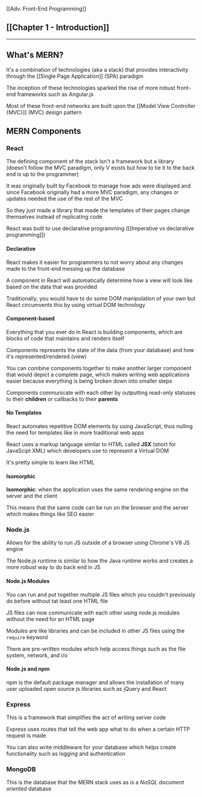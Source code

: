 [[Adv. Front-End Programming]]

## [[Chapter 1 - Introduction]]
---

## What's MERN?

It's a combination of technologies (aka a stack) that provides interactivity through the [[Single Page Application]] (SPA) paradigm

The inception of these technologies sparked the rise of more robust front-end frameworks such as Angular.js

Most of these front-end networks are built upon the [[Model View Controller {MVC}]] (MVC) design pattern

## MERN Components

### React

The defining component of the stack
Isn't a framework but a library (doesn't follow the MVC paradigm, only V exists but how to tie it to the back end is up to the programmer)

It was originally built by Facebook to manage how ads were displayed and since Facebook originally had a more MVC paradigm, any changes or updates needed the use of the rest of the MVC

So they just made a library that made the templates of their pages change themselves instead of replicating code

React was built to use declarative programming ([[Imperative vs declarative programming]])

#### Declarative

React makes it easier for programmers to not worry about any changes made to the front-end messing up the database 

A component in React will automatically determine how a view will look like based on the data that was provided

Traditionally, you would have to do some DOM manipulation of your own but React circumvents this by using virtual DOM technology

#### Component-based

Everything that you ever do in React is building components, which are blocks of code that maintains and renders itself

Components represents the state of the data (from your database) and how it's represented/rendered (view)

You can combine components together to make another larger component that would depict a complete page, which makes writing web applications easier because everything is being broken down into smaller steps

Components communicate with each other by outputting read-only statuses to their **children** or callbacks to their **parents**

#### No Templates

React automates repetitive DOM elements by using JavaScript, thus nulling the need for templates like in more traditional web apps

React uses a markup language similar to HTML called **JSX** (short for JavaScipt XML) which developers use to represent a Virtual DOM

It's pretty simple to learn like HTML

#### Isomorphic

**Isomorphic**: when the application uses the same rendering engine on the server and the client 

This means that the same code can be run on the browser and the server which makes things like SEO easier

### Node.js

Allows for the ability to run JS outside of a browser using Chrome's V8 JS engine

The Node.js runtime is similar to how the Java runtime works and creates a more robust way to do back end in JS

#### Node.js Modules

You can run and put together multiple JS files which you couldn't previously do before without tat least one HTML file

JS files can now communicate with each other using node.js modules without the need for an HTML page

Modules are like libraries and can be included in other JS files using the ``require`` keyword

There are pre-written modules which help access things such as the file system, network, and i/o

#### Node.js and npm

npm is the default package manager and allows the installation of many user uploaded open source js libraries such as jQuery and React

### Express

This is a framework that simplifies the act of writing server code

Express uses routes that tell the web app what to do when a certain HTTP request is made

You can also write middleware for your database which helps create functionality such as logging and authentication

### MongoDB

This is the database that the MERN stack uses as is a *NoSQL document oriented* database